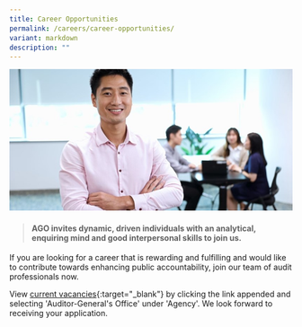 ```yaml
---
title: Career Opportunities
permalink: /careers/career-opportunities/
variant: markdown
description: ""
---
```

![](/images/Office%20shoot/lowres2Z0A7208_800x400.jpg)

> #### **AGO invites dynamic, driven individuals with an analytical, enquiring mind and good interpersonal skills to join us.**

If you are looking for a career that is rewarding and fulfilling and would like to contribute towards enhancing public accountability, join our team of audit professionals now.

View [current vacancies](https://www.careers.hrp.gov.sg/sap/bc/ui5_ui5/sap/ZGERCFA004/index.html){:target="_blank"} by clicking the link appended and selecting 'Auditor-General's Office' under 'Agency'. We look forward to receiving your application.